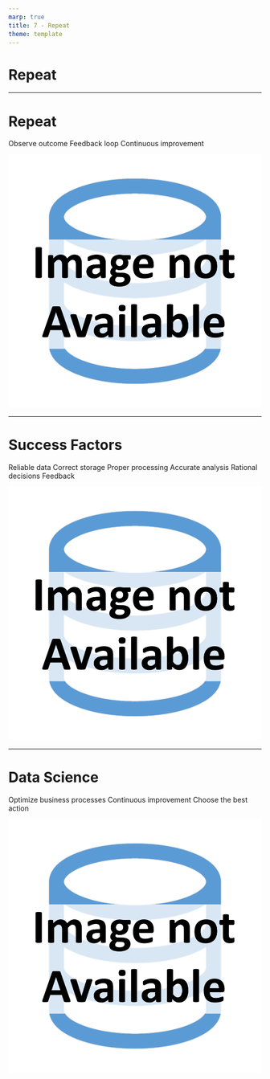 ```yaml
---
marp: true
title: 7 - Repeat
theme: template
---
```


<!-- _class: title-only -->

# Repeat

---

<!-- _class: title-two-content-left-center -->

# Repeat

Observe outcome
Feedback loop
Continuous improvement

![image An icon of a circular arrow representing a feedback loop in a flat minimalist style](images/placeholder.png)

---

<!-- _class: title-two-content-left-center -->

# Success Factors

Reliable data
Correct storage
Proper processing
Accurate analysis
Rational decisions
Feedback

![image An icon of a check mark inside of a circle in a flat minimalist style](images/placeholder.png)

---

<!-- _class: title-two-content-left-center -->

# Data Science

Optimize business processes
Continuous improvement
Choose the best action

![image An icon of a laboratory flask with the binary characters "0101" and "0010" superimposed on top of the flask and stacked one on top of the other, in a minimalistic style](images/placeholder.png)
